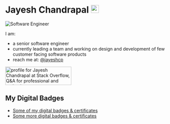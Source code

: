 # Jayesh Chandrapal <img src="https://media.giphy.com/media/hvRJCLFzcasrR4ia7z/giphy.gif" width="25px" alt="Hi. Welcome to my home page!">

![Software Engineer](https://github.com/jayeshcp/jayeshcp/assets/4054338/ec69d835-521f-4ebc-aeaa-6d9cc63809bc)

I am:

- a senior software engineer
- currently leading a team and working on design and development of few customer facing software products
- reach me at: [@jayeshcp](https://twitter.com/jayeshcp)

<a href="https://stackoverflow.com/users/1855188/jayesh-chandrapal"><img src="https://stackoverflow.com/users/flair/1855188.png" width="208" height="58" alt="profile for Jayesh Chandrapal at Stack Overflow, Q&amp;A for professional and enthusiast programmers" title="profile for Jayesh Chandrapal at Stack Overflow, Q&amp;A for professional and enthusiast programmers"></a>

## My Digital Badges
- [Some of my digital badges & certificates](https://skillsoft.digitalbadges.skillsoft.com/profile/jayeshchandrapal/wallet)
- [Some more digital badges & certificates](https://skillsoft.digitalbadges.skillsoft.com/profile/jayeshchandrapal204574/wallet)
